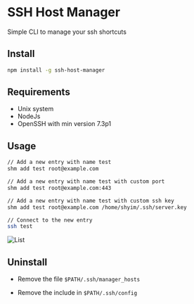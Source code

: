# SSH Host Manager

Simple CLI to manage your ssh shortcuts

## Install

```bash
npm install -g ssh-host-manager
```

## Requirements

* Unix system
* NodeJs
* OpenSSH with min version 7.3p1

## Usage

```bash
// Add a new entry with name test
shm add test root@example.com

// Add a new entry with name test with custom port
shm add test root@example.com:443

// Add a new entry with name test with custom ssh key
shm add test root@example.com /home/shyim/.ssh/server.key

// Connect to the new entry
ssh test
```

![List](https://ipfs.io/ipfs/QmWDyiBECcKC2A8EADkK1N7bCKNmoY9ovi6d6cN6z2VbLa)

## Uninstall

* Remove the file
``$PATH/.ssh/manager_hosts``

* Remove the include in ``$PATH/.ssh/config``